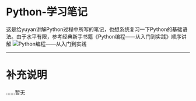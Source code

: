 # Python-学习笔记
  这是给yuyan讲解Python过程中所写的笔记，也想系统复习一下Python的基础语法。由于水平有限，参考经典新手书籍《Python编程——从入门到实践》顺序讲解
![Python编程——从入门到实践](https://img14.360buyimg.com/n0/jfs/t1/111554/35/19747/117366/6178b05cE9f900bdb/1ba4f885a7d1ad7d.jpg)
<hr/>

# 补充说明
……暂无
